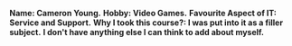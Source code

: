 <b>Name: Cameron Young.</b>
<b>Hobby: Video Games.</b>
<b>Favourite Aspect of IT: Service and Support.</b>
<b>Why I took this course?: I was put into it as a filler subject.</b>
<b>I don't have anything else I can think to add about myself.</b>